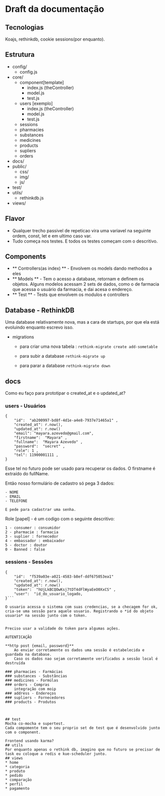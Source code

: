 # Draft da documentação

## Tecnologias
Koajs, rethinkdb, cookie sessions(por enquanto). 
## Estrutura
* config/
	* config.js
* core/
	* component[template]
		* index.js (theController)
		* model.js 
		* test.js
	* users [exemplo]
		* index.js (theController)
		* model.js 
		* test.js	
	* sessions
	* pharmacies
	* substances
	* medicines
	* products
	* supliers
	* orders
* docs/
* public/
	* css/
	* img/
	* js/
* test/
* utils/
	* rethinkdb.js
* views/

## Flavor
- Qualquer trecho passivel de repeticao vira uma variavel na seguinte ordem, const, let e em ultimo caso var.
- Tudo começa nos testes. E todos os testes começam com o descritivo.


## Components
* ** Controllers(as index) ** - 
	Envolvem os models dando methodos a eles
* ** Models ** -
	Tem o acesso a database, retornam e definem os objetos.
	Alguns modelos acessam 2 sets de dados, como o de farmacia que acessa o usuário da farmacia, e dai acesa o endereço.
* ** Test ** - 
	Tests que envolvem os modulos e controllers
	
## Database - RethinkDB
Uma database relativamente nova, mas a cara de startups, por que ela está evoluindo enquanto escrevo isso.

* migrations
	- para criar uma nova tabela :
	`rethink-migrate create add-sometable`

	- para subir a database
	`rethink-migrate up`
	
	- para parar a database
	`rethink-migrate down`

## docs
Como eu faço para prototipar o created\_at e o updated\_at?

### users - Usuários

```
{
	"id":  "ab200997-bd8f-4d1e-a4e8-7937e71465a1" ,
	"created_at": r.now(),
	"updated_at": r.now()
	"email": "mayara.azevedo@gmail.com",
	"firstname":  "Mayara" ,
	"fullname":  "Mayara Azevedo" ,
	"password":  "secret" ,
	"role": 1 ,
	"tel": 11900001111 ,
}
```
Esse tel no futuro pode ser usado para recuperar os dados.
O firstname é extraído do fullName.

Então nosso formulário de cadastro só pega 3 dados:

	- NOME
	- EMAIL
	- TELEFONE

	E pede para cadastrar uma senha.

Role [papel] - é um codigo com o seguinte descritivo:

	1 - consumer : consumidor
	2 - pharmacie : farmacia
	3 - suplier : fornecedor
	4 - embassador : embaixador
	5 - doctor : doutor
	0 - Banned : false
	
### sessions - Sessões

```
{
	"id":  "f539a03e-a021-4583-b8ef-ddf675053ea1" 
	"created_at": r.now(),
	"updated_at": r.now()
	"token":  "hUjLkBCQOwKsj7tDT4dFlWyaEeO0XxCS" ,
	"user":  "id_do_usuario_logado,
}```

O usuario acessa o sistema com suas credencias, se a checagem for ok, cria-se uma sessão para aquele usuario. Registrando o *id do objeto usuario* na sessão junto com o token.


Preciso usar a validade do token para algumas ações.

AUTENTICAÇÃO

**http post {email, password}** 
	Ao enviar corretamente os dados uma sessão é estabelecida e guardada na database.
	Caso os dados nao sejam corretamente verificados a sessão local é destruída
	
### pharmacies - Farmácias
### substances - Substâncias 
### medicines - Formúlas
### orders - Compras
	integração com moip
### address - Endereços
### supliers - Fornecedores
### products - Produtos



## test
Mocha co-mocha e supertest. 
Cada compomente tem o seu proprio set de test que é desenvolvido junto com o component.

Frontend usando karma?
## utils
Por enquanto apenas o rethink db, imagino que no futuro se precisar de task eu coloque a redis e kue-scheduler junto.
## views
* home
* categoria
* produto
* pedido
* comparação
* perfil
* pagamento

